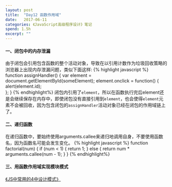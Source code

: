 ```yaml
---
layout: post
title:  "Day12 函数作用域"
date:   2017-06-11
categories: 《JavaScript高级程序设计》笔记
spend: 1.5h
excerpt: ""
---
```

#### 一、闭包中的内存泄漏
由于闭包会引用包含函数的整个活动对象，导致在以引用计数作为垃圾回收策略的浏览器上出现内存泄漏问题，类似下面这样:
{% highlight javascript %}
    function assignHandler() {
        var element = document.getElementById(someElement);
        element.onclick = function() {
            alert(element.id);  
        };
    }
{% endhighlight%}
闭包内引用了`element`，所以在函数执行完后element还是会继续保存在内存中，即使闭包没有直接引用到`element`，也会使得`element`元素不会被回收，因为包含闭包的`assignHandler`活动对象已经在闭包的作用域链上了。
#### 二、递归函数
在递归函数中，要始终使用arguments.callee来递归地调用自身，不要使用函数名，因为函数名可能会发生变化。
{% highlight javascript %}
    function factorial(num) {
        if (num < 1) {
            return 1;
        } else {
            return num * arguments.callee(num - 1);
        }
    }
{% endhighlight%}
#### 三、用函数作用域实现模块模式
[《JS中常用的4中设计模式》](https://bulger-model.herokuapp.com/#/overview)